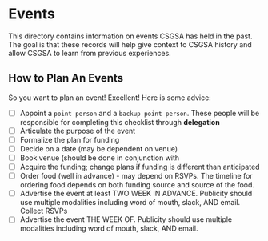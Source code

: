 # Events

This directory contains information on events CSGSA has held in the past. The goal is that these records will help give context to CSGSA history and allow CSGSA to learn from previous experiences.

## How to Plan An Events

So you want to plan an event! Excellent! Here is some advice:

- [ ] Appoint a `point person` and a `backup point person`. These people will be responsible for completing this checklist through **delegation**
- [ ] Articulate the purpose of the event
- [ ] Formalize the plan for funding
- [ ] Decide on a date (may be dependent on venue)
- [ ] Book venue (should be done in conjunction with 
- [ ] Acquire the funding; change plans if funding is different than anticipated
- [ ] Order food (well in advance) - may depend on RSVPs. The timeline for ordering food depends on both funding source and source of the food.
- [ ] Advertise the event at least TWO WEEK IN ADVANCE. Publicity should use multiple modalities including word of mouth, slack, AND email.
      Collect RSVPs
- [ ] Advertise the event THE WEEK OF. Publicity should use multiple modalities including word of mouth, slack, AND email.
